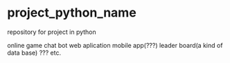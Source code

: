 # project_python_name
repository for project in python

online game
chat bot
web aplication
mobile app(???)
leader board(a kind of data base)
???
etc.
